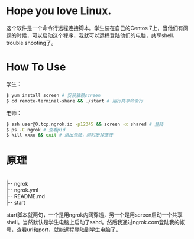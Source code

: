 # Hope you love Linux.
这个软件是一个命令行远程连接脚本。学生装在自己的Centos 7上，当他们有问题的时候，可以启动这个程序，我就可以远程登陆他们的电脑，共享shell，trouble shooting了。

# How To Use
学生：
```bash
$ yum install screen # 安装依赖screen
$ cd remote-terminal-share && ./start # 运行共享命令行
```
老师：
```bash
$ ssh user@0.tcp.ngrok.io -p12345 && screen -x shared # 登陆
$ ps -C ngrok # 查看pid
$ kill xxxx && exit # 退出登陆，同时断掉连接
```

# 原理
.  
|-- ngrok  
|-- ngrok.yml  
|-- README.md  
|-- start  

start脚本就两句，一个是用ngrok内网穿透，另一个是用screen启动一个共享shell。当然默认是学生电脑上启动了sshd。然后我通过ngrok.com登陆我的帐号，查看url和port，就能远程登陆到学生电脑了。
